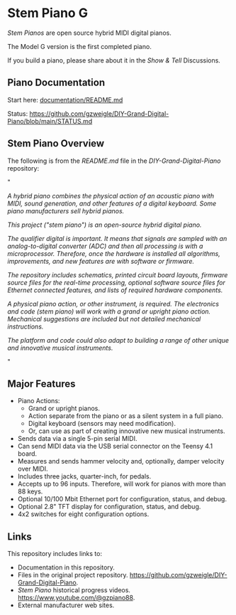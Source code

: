 # Stem Piano G

*Stem Pianos* are open source hybrid MIDI digital pianos.

The Model G version is the first completed piano.

If you build a piano, please share about it in the *Show & Tell* Discussions.

## Piano Documentation

Start here: [documentation/README.md](documentation/README.md)

Status: https://github.com/gzweigle/DIY-Grand-Digital-Piano/blob/main/STATUS.md

## Stem Piano Overview

The following is from the *README.md* file in the *DIY-Grand-Digital-Piano* repository:

"

*A hybrid piano combines the physical action of an acoustic piano with MIDI, sound generation, and other features of a digital keyboard. Some piano manufacturers sell hybrid pianos.*

*This project ("stem piano") is an open-source hybrid digital piano.*

*The qualifier digital is important. It means that signals are sampled with an analog-to-digital converter (ADC) and then all processing is with a microprocessor. Therefore, once the hardware is installed all algorithms, improvements, and new features are with software or firmware.*

*The repository includes schematics, printed circuit board layouts, firmware source files for the real-time processing, optional software source files for Ethernet connected features, and lists of required hardware components.*

*A physical piano action, or other instrument, is required. The electronics and code (stem piano) will work with a grand or upright piano action. Mechanical suggestions are included but not detailed mechanical instructions.*

*The platform and code could also adapt to building a range of other unique and innovative musical instruments.*

"

## Major Features

* Piano Actions:
    * Grand or upright pianos.
    * Action separate from the piano or as a silent system in a full piano.
    * Digital keyboard (sensors may need modification).
    * Or, can use as part of creating innovative new musical instruments.
* Sends data via a single 5-pin serial MIDI.
* Can send MIDI data via the USB serial connector on the Teensy 4.1 board.
* Measures and sends hammer velocity and, optionally, damper velocity over MIDI.
* Includes three jacks, quarter-inch, for pedals.
* Accepts up to 96 inputs. Therefore, will work for pianos with more than 88 keys.
* Optional 10/100 Mbit Ethernet port for configuration, status, and debug.
* Optional 2.8" TFT display for configuration, status, and debug.
* 4x2 switches for eight configuration options.

## Links

This repository includes links to:
* Documentation in this repository.
* Files in the original project repository. https://github.com/gzweigle/DIY-Grand-Digital-Piano.
* *Stem Piano* historical progress videos. https://www.youtube.com/@gzpiano88.
* External manufacturer web sites.